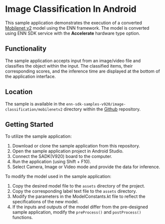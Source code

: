 # Image Classification In Android
This sample application demonstrates the execution of a converted [Mobilenet v2](https://github.com/onnx/models/blob/main/validated/vision/classification/mobilenet/model/mobilenetv2-7.onnx) model using the ENN framework.
The model is converted using ENN SDK service with the **Accelerate** hardware type option.

## Functionality
The sample application accepts input from an image/video file and classifies the object within the input.
The classified items, their corresponding scores, and the inference time are displayed at the bottom of the application interface.

## Location
The sample is available in the `enn-sdk-samples-v920/image-classification/mobilenetv2` directory within the [Github](https://github.com/exynos-eco/enn-sdk-samples-v920) repository.

## Getting Started
To utilize the sample application:
1.	Download or clone the sample application from this repository.
2.	Open the sample application project in Android Studio.
3.	Connect the SADK(V920) board to the computer.
4.	Run the application (using Shift + F10).
5.	Select Camera, Image or Video mode and provide the data for inference.

To modify the model used in the sample application:
1.	Copy the desired model file to the `assets` directory of the project.
2.	Copy the corresponding label text file to the `assets` directory.
3.	Modify the parameters in the ModelConstants.kt file to reflect the specifications of the new model.
4.	If the inputs and outputs of the model differ from the pre-designed sample application, modify the `preProcess()` and `postProcess()` functions.
